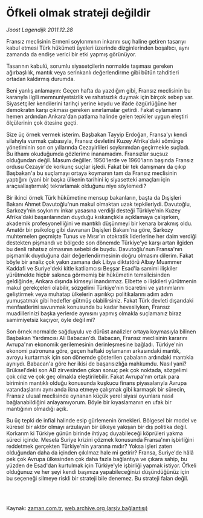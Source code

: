 # Öfkeli olmak strateji değildir

*Joost Lagendijk 2011.12.28*

<td class="columnist-detail">
<p>Fransız meclisinin Ermeni soykırımının inkarını suç haline getiren tasarıyı kabul etmesi Türk hükümeti üyeleri üzerinde dizginlerinden boşaltıcı, aynı zamanda da endişe verici bir etki yapmış görünüyor.</p>
<p>
<div id="haberMetinDiv">
<p>Tasarının kabulü, sorumlu siyasetçilerin normalde taşıması gereken ağırbaşlılık, mantık veya serinkanlı değerlendirme gibi bütün tahditleri ortadan kaldırmış durumda.
<p>Beni yanlış anlamayın: Geçen hafta da yazdığım gibi, Fransız meclisinin bu kararıyla ilgili memnuniyetsizlik ve rahatsızlık duymak için birçok sebep var. Siyasetçiler kendilerini tarihçi yerine koydu ve ifade özgürlüğüne her demokratın karşı çıkması gereken sınırlamalar getirdi. Fakat oylamanın hemen ardından Ankara'dan patlama halinde gelen tepkiler uygun eleştiri ölçülerinin çok ötesine geçti.
<p>Size üç örnek vermek isterim. Başbakan Tayyip Erdoğan, Fransa'yı kendi silahıyla vurmak çabasıyla, Fransız devletini Kuzey Afrika'daki sömürge yönetiminin son on yıllarında Cezayirlileri soykırımdan geçirmekle suçladı. Bu ithamı okuduğumda gözlerime inanamadım. Fransızlar suçsuz olduğundan değil. Masum değiller. 1950'lerde ve 1960'ların başında Fransız ordusu Cezayir'de korkunç suçlar işledi. Fakat bir tek danışmanı da çıkıp Başbakan'a bu suçlamayı ortaya koymanın tam da Fransız meclisinin yaptığını (yani bir başka ülkenin tarihini iç siyasetteki amaçları için araçsallaştırmak) tekrarlamak olduğunu niye söylemedi?
<p>Bir ikinci örnek Türk hükümetine mensup bakanların, başta da Dışişleri Bakanı Ahmet Davutoğlu'nun makul olmaktan uzak tepkileriydi. Davutoğlu, Sarkozy'nin soykırımı inkar yasasına verdiği desteği Türkiye'nin Kuzey Afrika'daki başarılarından duyduğu kıskançlıkla açıklamaya çalışırken, akademik profesyonelliğini ve mantıklı düşünmeyi bir kenara bırakmış oldu. Amatör bir psikolog gibi davranan Dışişleri Bakanı'na göre, Sarkozy muhtemelen geçmişte Tunus ve Mısır'ın otokratik liderlerine her daim verdiği destekten pişmandı ve bölgede son dönemde Türkiye'ye karşı artan ilgiden bu denli rahatsız olmasının sebebi de buydu. Davutoğlu'nun Fransa'nın pişmanlık duyduğuna dair değerlendirmesinin doğru olmasını dilerim. Fakat böyle bir analiz çok yakın zamana dek Libya diktatörü Albay Muammer Kaddafi ve Suriye'deki kitle katliamcısı Beşşar Esad'la samimi ilişkiler yürütmekte hiçbir sakınca görmemiş bir hükümetin temsilcisinden geldiğinde, Ankara dışında kimseyi inandırmaz. Elbette o ilişkileri yürütmenin makul gerekçeleri olabilir, sözgelimi Türkiye'nin ticaretini ve yatırımlarını geliştirmek veya muhatap ülkelerin aşırılıkçı politikalarını adım adım yumuşatmak gibi hedefler gütmüş olabilirsiniz. Fakat Türk devleti dışarıdaki menfaatlerini savunmak konusunda bu kadar hevesliyken, Fransız muadillerinizi başka yerlerde aynısını yapmış olmakla suçlamanız biraz samimiyetsiz kaçıyor, öyle değil mi?
<p>Son örnek normalde sağduyulu ve dürüst analizler ortaya koymasıyla bilinen Başbakan Yardımcısı Ali Babacan'dı. Babacan, Fransız meclisinin kararını Avrupa'nın ekonomik gerilemesinin derinleşmesine bağladı. Türkiye'nin ekonomi patronuna göre, geçen haftaki oylamanın arkasındaki mantık, avroyu kurtarmak için son dönemde gösterilen çabaların ardındaki mantıkla aynıydı. Babacan'a göre her ikisi de başarısızlığa mahkumdu. Nasıl yani? Brüksel'deki son AB zirvesinden çıkan sonuç pek çok noktada, sözgelimi çok cılız ve çok geç olmakla eleştirilebilir. Fakat Avrupa'nın ortak para biriminin mantıklı olduğu konusunda kuşkucu finans piyasalarıyla Avrupa vatandaşlarını aynı anda ikna etmeye çalışmak gibi karmaşık bir sürecin, Fransız ulusal meclisinde oynanan küçük yerel siyasi oyunlara nasıl bağlanabildiğini anlayamıyorum. Böyle bir kıyaslamanın en ufak bir mantığının olmadığı açık.
<p>Bu üç tepki de infial halinde esip gürlemenin örnekleri. Bölgesel bir model ve küresel bir aktör olmayı arzulayan bir ülkeye yakışan bir dış politika değil. Korkarım ki Türkiye günün birinde ihtiyaç duyabileceği köprüleri yakma süreci içinde. Mesela Suriye krizini çözmek konusunda Fransa'nın işbirliğini reddetmek gerçekten Türkiye'nin yararına mıdır? Yoksa işleri zaten olduğundan daha da içinden çıkılmaz hale mi getirir? Fransa, Suriye'de hâlâ pek çok Avrupa ülkesinden çok daha fazla bağlantıya ve çıkara sahip, bu yüzden de Esad'dan kurtulmak için Türkiye'yle işbirliği yapmak istiyor. Öfkeli olduğunuz ve her şeyi kendi başınıza yapabileceğinizi düşündüğünüz için bu seçeneği silmeye riskli bir strateji bile denemez. Bu strateji falan değil. </p></p></p></p></p></p></div>
</p>


<p><br>
		 </br></p></td>

Kaynak: [zaman.com.tr](http://zaman.com.tr/yazar.do?yazino=1220753), [web.archive.org (arşiv bağlantısı)](http://web.archive.org/web/20120129121945/http://zaman.com.tr/yazar.do?yazino=1220753)
